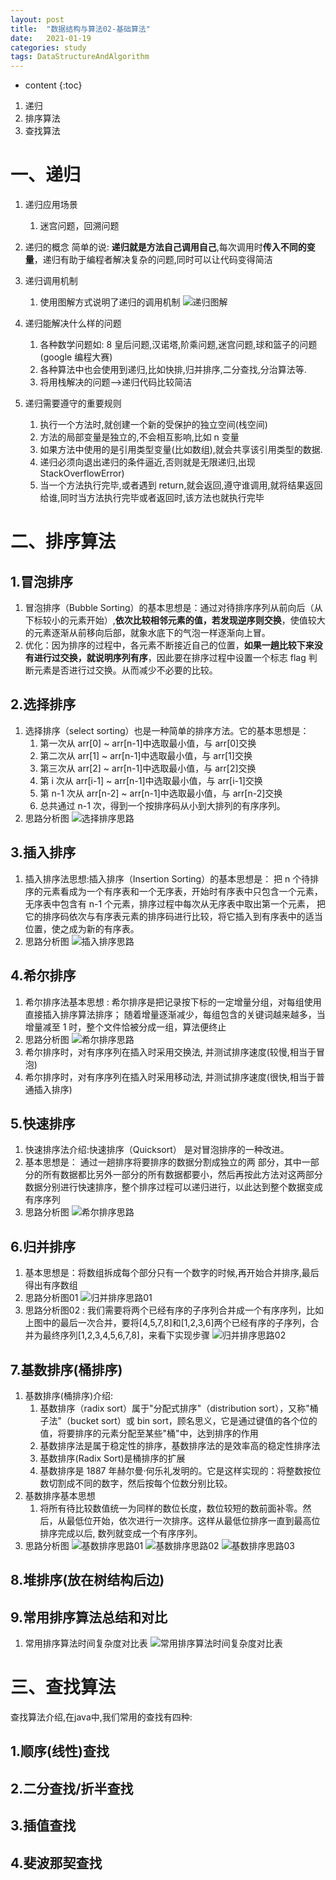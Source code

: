 ```yaml
---
layout: post
title:  "数据结构与算法02-基础算法"
date:   2021-01-19
categories: study
tags: DataStructureAndAlgorithm
---
```


* content
{:toc}

1. 递归
2. 排序算法
3. 查找算法




# 一、递归
1. 递归应用场景
    1. 迷宫问题，回溯问题

2. 递归的概念
简单的说: **递归就是方法自己调用自己**,每次调用时**传入不同的变量**，递归有助于编程者解决复杂的问题,同时可以让代码变得简洁

3. 递归调用机制
    1. 使用图解方式说明了递归的调用机制
    ![递归图解](/assets/01.java提升计划/01.数据结构与算法/02/递归图解.jpg)

4. 递归能解决什么样的问题
    1. 各种数学问题如: 8 皇后问题,汉诺塔,阶乘问题,迷宫问题,球和篮子的问题(google 编程大赛)
    2. 各种算法中也会使用到递归,比如快排,归并排序,二分查找,分治算法等.
    3. 将用栈解决的问题-->递归代码比较简洁

5. 递归需要遵守的重要规则
    1. 执行一个方法时,就创建一个新的受保护的独立空间(栈空间)
    2. 方法的局部变量是独立的,不会相互影响,比如 n 变量
    3. 如果方法中使用的是引用类型变量(比如数组),就会共享该引用类型的数据.
    4. 递归必须向退出递归的条件逼近,否则就是无限递归,出现 StackOverflowError)
    5. 当一个方法执行完毕,或者遇到 return,就会返回,遵守谁调用,就将结果返回给谁,同时当方法执行完毕或者返回时,该方法也就执行完毕

# 二、排序算法
## 1.冒泡排序
1. 冒泡排序（Bubble Sorting）的基本思想是：通过对待排序序列从前向后（从下标较小的元素开始）,**依次比较相邻元素的值，若发现逆序则交换**，使值较大的元素逐渐从前移向后部，就象水底下的气泡一样逐渐向上冒。
2. 优化：因为排序的过程中，各元素不断接近自己的位置，**如果一趟比较下来没有进行过交换，就说明序列有序**，因此要在排序过程中设置一个标志 flag 判断元素是否进行过交换。从而减少不必要的比较。

## 2.选择排序
1. 选择排序（select sorting）也是一种简单的排序方法。它的基本思想是：
    1. 第一次从 arr[0] ~ arr[n-1]中选取最小值，与 arr[0]交换
    2. 第二次从 arr[1] ~ arr[n-1]中选取最小值，与 arr[1]交换
    3. 第三次从 arr[2] ~ arr[n-1]中选取最小值，与 arr[2]交换
    4. 第 i 次从 arr[i-1] ~ arr[n-1]中选取最小值，与 arr[i-1]交换
    5. 第 n-1 次从 arr[n-2] ~ arr[n-1]中选取最小值，与 arr[n-2]交换
    6. 总共通过 n-1 次，得到一个按排序码从小到大排列的有序序列。
2. 思路分析图
![选择排序思路](/assets/01.java提升计划/01.数据结构与算法/02/选择排序图解.jpg)

## 3.插入排序
1. 插入排序法思想:插入排序（Insertion Sorting）的基本思想是： 把 n 个待排序的元素看成为一个有序表和一个无序表，开始时有序表中只包含一个元素，无序表中包含有 n-1 个元素，排序过程中每次从无序表中取出第一个元素， 把它的排序码依次与有序表元素的排序码进行比较，将它插入到有序表中的适当位置，使之成为新的有序表。
2. 思路分析图
![插入排序思路](/assets/01.java提升计划/01.数据结构与算法/02/插入排序图解.jpg)

## 4.希尔排序
1. 希尔排序法基本思想 : 希尔排序是把记录按下标的一定增量分组，对每组使用直接插入排序算法排序； 随着增量逐渐减少，每组包含的关键词越来越多，当增量减至 1 时，整个文件恰被分成一组，算法便终止
2. 思路分析图
![希尔排序思路](/assets/01.java提升计划/01.数据结构与算法/02/希尔排序图解.jpg)
3. 希尔排序时，对有序序列在插入时采用交换法, 并测试排序速度(较慢,相当于冒泡)
4. 希尔排序时，对有序序列在插入时采用移动法, 并测试排序速度(很快,相当于普通插入排序)

## 5.快速排序
1. 快速排序法介绍:快速排序（Quicksort） 是对冒泡排序的一种改进。 
2. 基本思想是： 通过一趟排序将要排序的数据分割成独立的两
部分，其中一部分的所有数据都比另外一部分的所有数据都要小，然后再按此方法对这两部分数据分别进行快速排序，整个排序过程可以递归进行，以此达到整个数据变成有序序列
3. 思路分析图
![希尔排序思路](/assets/01.java提升计划/01.数据结构与算法/02/快速排序图解.jpg)

## 6.归并排序
1. 基本思想是：将数组拆成每个部分只有一个数字的时候,再开始合并排序,最后得出有序数组
2. 思路分析图01
![归并排序思路01](/assets/01.java提升计划/01.数据结构与算法/02/归并排序图解01.jpg)
3. 思路分析图02 : 我们需要将两个已经有序的子序列合并成一个有序序列，比如上图中的最后一次合并，要将[4,5,7,8]和[1,2,3,6]两个已经有序的子序列，合并为最终序列[1,2,3,4,5,6,7,8]，来看下实现步骤
![归并排序思路02](/assets/01.java提升计划/01.数据结构与算法/02/归并排序图解02.jpg)

## 7.基数排序(桶排序)
1. 基数排序(桶排序)介绍:
    1. 基数排序（radix sort）属于"分配式排序"（distribution sort），又称"桶子法"（bucket sort）或 bin sort，顾名思义，它是通过键值的各个位的值，将要排序的元素分配至某些"桶"中，达到排序的作用
    2. 基数排序法是属于稳定性的排序，基数排序法的是效率高的稳定性排序法
    3. 基数排序(Radix Sort)是桶排序的扩展
    4. 基数排序是 1887 年赫尔曼·何乐礼发明的。它是这样实现的：将整数按位数切割成不同的数字，然后按每个位数分别比较。
2. 基数排序基本思想
    1. 将所有待比较数值统一为同样的数位长度，数位较短的数前面补零。然后，从最低位开始，依次进行一次排序。这样从最低位排序一直到最高位排序完成以后, 数列就变成一个有序序列。
3. 思路分析图
![基数排序思路01](/assets/01.java提升计划/01.数据结构与算法/02/基数排序图解01.jpg)
![基数排序思路02](/assets/01.java提升计划/01.数据结构与算法/02/基数排序图解02.jpg)
![基数排序思路03](/assets/01.java提升计划/01.数据结构与算法/02/基数排序图解03.jpg)

## 8.堆排序(放在树结构后边)
## 9.常用排序算法总结和对比
1. 常用排序算法时间复杂度对比表
![常用排序算法时间复杂度对比表](/assets/01.java提升计划/01.数据结构与算法/02/常用排序算法时间复杂度对比表.jpg)

# 三、查找算法
查找算法介绍,在java中,我们常用的查找有四种:

## 1.顺序(线性)查找
## 2.二分查找/折半查找
## 3.插值查找
## 4.斐波那契查找